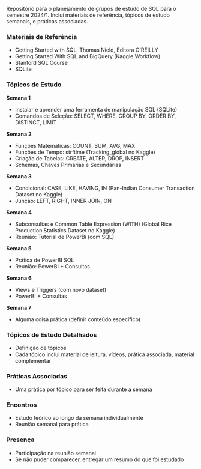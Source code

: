 Repositório para o planejamento de grupos de estudo de SQL para o semestre 2024/1. Inclui materiais de referência, tópicos de estudo semanais, e práticas associadas.

### Materiais de Referência

- Getting Started with SQL, Thomas Nield, Editora O’REILLY
- Getting Started With SQL and BigQuery (Kaggle Workflow)
- Stanford SQL Course
- SQLite

### Tópicos de Estudo

**Semana 1**
- Instalar e aprender uma ferramenta de manipulação SQL (SQLite)
- Comandos de Seleção: SELECT, WHERE, GROUP BY, ORDER BY, DISTINCT, LIMIT

**Semana 2**
- Funções Matemáticas: COUNT, SUM, AVG, MAX
- Funções de Tempo: strftime (Tracking_global no Kaggle)
- Criação de Tabelas: CREATE, ALTER, DROP, INSERT
- Schemas, Chaves Primárias e Secundárias

**Semana 3**
- Condicional: CASE, LIKE, HAVING, IN (Pan-Indian Consumer Transaction Dataset no Kaggle)
- Junção: LEFT, RIGHT, INNER JOIN, ON

**Semana 4**
- Subconsultas e Common Table Expression (WITH) (Global Rice Production Statistics Dataset no Kaggle)
- Reunião: Tutorial de PowerBi (com SQL)

**Semana 5**
- Prática de PowerBI SQL
- Reunião: PowerBI + Consultas

**Semana 6**
- Views e Triggers (com novo dataset)
- PowerBI + Consultas

**Semana 7**
- Alguma coisa prática (definir conteúdo específico)

### Tópicos de Estudo Detalhados

- Definição de tópicos
- Cada tópico inclui material de leitura, vídeos, prática associada, material complementar

### Práticas Associadas

- Uma prática por tópico para ser feita durante a semana

### Encontros

- Estudo teórico ao longo da semana individualmente
- Reunião semanal para prática

### Presença

- Participação na reunião semanal
- Se não puder comparecer, entregar um resumo do que foi estudado
